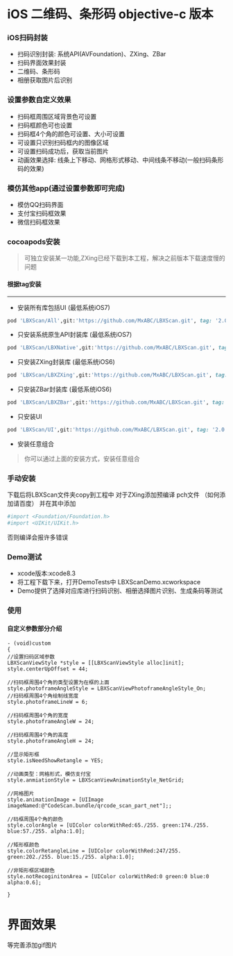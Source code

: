 

# iOS 二维码、条形码 objective-c 版本
### iOS扫码封装
- 扫码识别封装: 系统API(AVFoundation)、ZXing、ZBar
- 扫码界面效果封装
- 二维码、条形码
- 相册获取图片后识别

### 设置参数自定义效果
- 扫码框周围区域背景色可设置
- 扫码框颜色可也设置
- 扫码框4个角的颜色可设置、大小可设置
- 可设置只识别扫码框内的图像区域
- 可设置扫码成功后，获取当前图片
- 动画效果选择:  线条上下移动、网格形式移动、中间线条不移动(一般扫码条形码的效果)

### 模仿其他app(通过设置参数即可完成)
- 模仿QQ扫码界面
- 支付宝扫码框效果
- 微信扫码框效果

### cocoapods安装
> 可独立安装某一功能,ZXing已经下载到本工程，解决之前版本下载速度慢的问题

#### 根据tag安装
***
- 安装所有库包括UI  (最低系统iOS7)

```ruby
pod 'LBXScan/All',git:'https://github.com/MxABC/LBXScan.git', tag: '2.0'
```

- 只安装系统原生API封装库  (最低系统iOS7)

```ruby
pod 'LBXScan/LBXNative',git:'https://github.com/MxABC/LBXScan.git', tag: '2.0'
```

- 只安装ZXing封装库  (最低系统iOS6)

```ruby
pod 'LBXScan/LBXZXing',git:'https://github.com/MxABC/LBXScan.git', tag: '2.0'
```

- 只安装ZBar封装库  (最低系统iOS6)

```ruby
pod 'LBXScan/LBXZBar',git:'https://github.com/MxABC/LBXScan.git', tag: '2.0'
```

- 只安装UI

```ruby
pod 'LBXScan/UI',git:'https://github.com/MxABC/LBXScan.git', tag: '2.0'
```
- 安装任意组合

> 你可以通过上面的安装方式，安装任意组合

### 手动安装 
下载后将LBXScan文件夹copy到工程中
对于ZXing添加预编译 pch文件 （如何添加请百度）
并在其中添加

```ruby
#import <Foundation/Foundation.h>
#import <UIKit/UIKit.h>
```

否则编译会报许多错误

### Demo测试
- xcode版本:xcode8.3
- 将工程下载下来，打开DemoTests中 LBXScanDemo.xcworkspace
- Demo提供了选择对应库进行扫码识别、相册选择图片识别、生成条码等测试

### 使用
#### 自定义参数部分介绍
```obj-c
- (void)custom
{
//设置扫码区域参数
LBXScanViewStyle *style = [[LBXScanViewStyle alloc]init];
style.centerUpOffset = 44;

//扫码框周围4个角的类型设置为在框的上面
style.photoframeAngleStyle = LBXScanViewPhotoframeAngleStyle_On;
//扫码框周围4个角绘制线宽度
style.photoframeLineW = 6;

//扫码框周围4个角的宽度
style.photoframeAngleW = 24;

//扫码框周围4个角的高度
style.photoframeAngleH = 24;

//显示矩形框
style.isNeedShowRetangle = YES;

//动画类型：网格形式，模仿支付宝
style.anmiationStyle = LBXScanViewAnimationStyle_NetGrid;

//网格图片
style.animationImage = [UIImage imageNamed:@"CodeScan.bundle/qrcode_scan_part_net"];;

//码框周围4个角的颜色
style.colorAngle = [UIColor colorWithRed:65./255. green:174./255. blue:57./255. alpha:1.0];

//矩形框颜色
style.colorRetangleLine = [UIColor colorWithRed:247/255. green:202./255. blue:15./255. alpha:1.0];

//非矩形框区域颜色
style.notRecoginitonArea = [UIColor colorWithRed:0 green:0 blue:0 alpha:0.6];

}
```


# 界面效果
等完善添加gif图片
